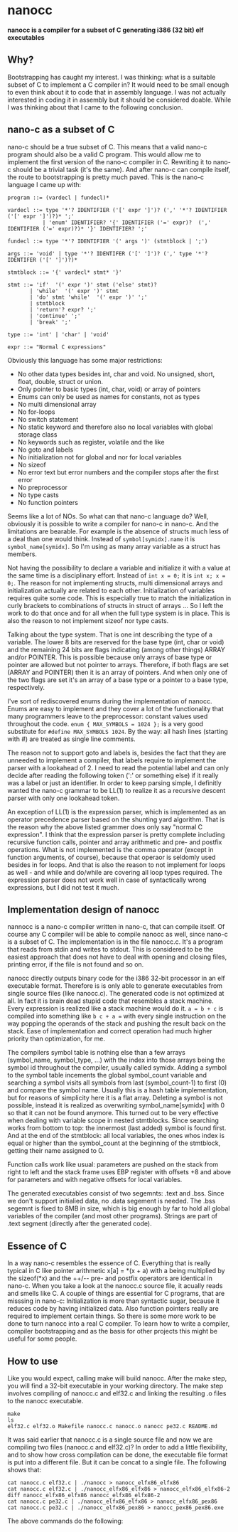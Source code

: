 # nanocc

**nanocc is a compiler for a subset of C generating i386 (32 bit) elf executables**

## Why?

Bootstrapping has caught my interest. I was thinking: what is a suitable subset of C to implement a C compiler in?
It would need to be small enough to even think about it to code that in assembly language. I was not actually interested in
coding it in assembly but it should be considered doable. While I was thinking about that I came to the following conclusion.

## nano-c as a subset of C

nano-c should be a true subset of C. This means that a valid nano-c program should also be a valid C program. This would allow me to implement
the first version of the nano-c compiler in C. Rewriting it to nano-c should be a trivial task (it's the same). And after nano-c can compile itself,
the route to bootstrapping is pretty much paved. This is the nano-c language I came up with:


```
program ::= (vardecl | fundecl)*

vardecl ::= type '*'? IDENTIFIER ('[' expr ']')? (',' '*'? IDENTIFIER ('[' expr ']')?)* ';'
           | 'enum' IDENTIFIER? '{' IDENTIFIER ('=' expr)?  (',' IDENTIFIER ('=' expr)?)* '}' IDENTIFIER? ';'

fundecl ::= type '*'? IDENTIFIER '(' args ')' (stmtblock | ';')

args ::= 'void' | type '*'? IDENTIFER ('[' ']')? (',' type '*'? IDENTIFER ('[' ']')?)*

stmtblock ::= '{' vardecl* stmt* '}'

stmt ::= 'if'  '(' expr ')' stmt ('else' stmt)?
       | 'while'  '(' expr ')' stmt
       | 'do' stmt 'while'  '(' expr ')' ';'
       | stmtblock
       | 'return'? expr? ';'
       | 'continue' ';'
       | 'break' ';'

type ::= 'int' | 'char' | 'void'

expr ::= "Normal C expressions"
```


Obviously this language has some major restrictions:
* No other data types besides int, char and void. No unsigned, short, float, double, struct or union.
* Only pointer to basic types (int, char, void) or array of pointers
* Enums can only be used as names for constants, not as types
* No multi dimensional array
* No for-loops
* No switch statement
* No static keyword and therefore also no local variables with global storage class
* No keywords such as register, volatile and the like
* No goto and labels
* No initialization not for global and nor for local variables
* No sizeof
* No error text but error numbers and the compiler stops after the first error
* No preprocessor
* No type casts
* No function pointers

Seems like a lot of NOs. So what can that nano-c language do? Well, obviously it is possible to write a compiler for nano-c in nano-c. And the limitations are bearable. For example is the absence of structs much less of a deal than one would think. Instead of `symbol[symidx].name` it is `symbol_name[symidx]`. So I'm using as many array variable as a struct has members.

Not having the possibility to declare a variable and initialize it with a value at the same time is a disciplinary effort. Instead of `int x = 0;` it is `int x; x = 0;`. The reason for not implementing structs, multi dimensional arrays and initialization actually are related to each other. Initialization of variables requires quite some code. This is especially true to match the initialization in curly brackets to combinations of structs in struct of arrays ... So I left the work to do that once and for all when the full type system is in place. This is also the reason to not implement sizeof nor type casts.

Talking about the type system. That is one int describing the type of a variable. The lower 8 bits are reserved for the base type (int, char or void) and the remaining 24 bits are flags indicating (among other things) ARRAY and/or POINTER.
This is possible because only arrays of base type or pointer are allowed but not pointer to arrays. Therefore, if both flags are set (ARRAY and POINTER) then it is an array of pointers. And when only one of the two flags are set it's an array of a base type or a pointer to a base type, respectively.

I've sort of rediscovered enums during the implementation of nanocc. Enums are easy to implement and they cover a lot of the functionality that many programmers leave to the preprocessor: constant values used throughout the code. `enum { MAX_SYMBOLS = 1024 };` is a very good substitute for `#define MAX_SYMBOLS 1024`. By the way: all hash lines (starting with #) are treated as single line comments.

The reason not to support goto and labels is, besides the fact that they are unneeded to implement a compiler, that labels require to implement the parser with a lookahead of 2. I need to read the potential label and can only decide after reading the following token (':' or something else) if it really was a label or just an identifier. In order to keep parsing simple, I definitly wanted the nano-c grammar to be LL(1) to realize it as a recursive descent parser with only one lookahead token.

An exception of LL(1) is the expression parser, which is implemented as an operator precedence parser based on the shunting yard algorithm. That is the reason why the above listed grammer does only say "normal C expression". I think that the expression parser is pretty complete including recursive function calls, pointer and array arithmetic and pre- and postfix operations. What is not implemented is the comma operator (except in function arguments, of course), because that operaor is seldomly used besides in for loops. And that is also the reason to not implement for loops as well - and while and do/while are covering all loop types required. The expression parser does not work well in case of syntactically wrong expressions, but I did not test it much.

## Implementation design of nanocc

nannocc is a nano-c compiler written in nano-c, that can compile itself. Of course any C compiler will be able to compile nanocc as well, since nano-c is a subset of C. The implementation is in the file nanocc.c. It's a program that reads from stdin and writes to stdout. This is considered to be the easiest approach that does not have to deal with opening and closing files, printing error, if the file is not found and so on.

nanocc directly outputs binary code for the i386 32-bit processor in an elf executable format. Therefore is is only able to generate executables from single source files (like nanocc.c). The generated code is not optimized at all. In fact it is brain dead stupid code that resembles a stack machine. Every expression is realized like a stack machine would do it. `a = b + c` is compiled into something like `b c + a =` with every single instruction on the way popping the operands of the stack and pushing the result back on the stack. Ease of implementation and correct operation had much higher priority than optimization, for me.

The compilers symbol table is nothing else than a few arrays (symbol_name, symbol_type, ...) with the index into those arrays being the symbol id throughout the compiler, usually called symidx. Adding a symbol to the symbol table incements the global symbol_count variable and searching a symbol visits all symbols from last (symbol_count-1) to first (0) and compare the symbol name. Usually this is a hash table implementation, but for reasons of simplicity here it is a flat array. Deleting a symbol is not possible, instead it is realized as overwriting symbol_name[symidx] with 0 so that it can not be found anymore. This turned out to be very effective when dealing with variable scope in nested stmtblocks. Since searching works from bottom to top: the innermost (last added) symbol is found first. And at the end of the stmtblock: all local variables, the ones whos index is equal or higher than the symbol_count at the beginning of the stmtblock, getting their name assigned to 0. 

Function calls work like usual: parameters are pushed on the stack from right to left and the stack frame uses EBP register with offsets +8 and above for parameters and with negative offsets for local variables.

The generated executables consist of two segemnts: .text and .bss. Since we don't support initialied data, no .data segement is needed. The .bss segemnt is fixed to 8MB in size, which is big enough by far to hold all global variables of the compiler (and most other programs). Strings are part of .text segment (directly after the generated code).

## Essence of C
In a way nano-c resembles the essence of C. Everything that is really typical in C like pointer arithmetic x[a] = *(x + a) with a being multiplied by the sizeof(*x) and the ++/-- pre- and postfix operators are identical in nano-c. When you take a look at the nanocc.c source file, it acually reads and smells like C. A couple of things are essential for C programs, that are misssing in nano-c: Initialization is more than syntactic sugar, because it reduces code by having initialized data. Also function pointers really are required to implement certain things. So there is some more work to be done to turn nanocc into a real C compiler. To learn how to write a compiler, compiler bootstrapping and as the basis for other projects this might be useful for some people.

## How to use

Like you would expect, calling make will build nanocc. After the make step, you will find a 32-bit executable in your working directory. The make step involves compiling of nanocc.c and elf32.c and linking the resulting .o files to the nanocc executable.

```
make
ls
elf32.c elf32.o Makefile nanocc.c nanocc.o nanocc pe32.c README.md
```
It was said earlier that nanocc.c is a single source file and now we are compiling two files (nanocc.c and elf32.c)? In order to add a little flexibility, and to show how cross compilation can be done, the executable file format is put into a different file. But it can be concat to a single file. The following shows that:

```
cat nanocc.c elf32.c | ./nanocc > nanocc_elfx86_elfx86
cat nanocc.c elf32.c | ./nanocc_elfx86_elfx86 > nanocc_elfx86_elfx86-2
diff nanocc_elfx86_elfx86 nanocc_elfx86_elfx86-2
cat nanocc.c pe32.c | ./nanocc_elfx86_elfx86 > nanocc_elfx86_pex86
cat nanocc.c pe32.c | ./nanocc_elfx86_pex86 > nanocc_pex86_pex86.exe
```

The above commands do the following: 
